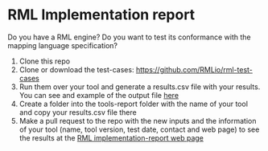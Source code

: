 # RML Implementation report 

Do you have a RML engine? Do you want to test its conformance with the mapping language specification?

1. Clone this repo
2. Clone or download the test-cases: https://github.com/RMLio/rml-test-cases
3. Run them over your tool and generate a results.csv file with your results. You can see and example of the output file [here](https://github.com/RMLio/rml-implementation-report/blob/master/output/rmlmapper/results.csv)
4. Create a folder into the tools-report folder with the name of your tool and copy your results.csv file there
5. Make a pull request to the repo with the new inputs and the information of your tool (name, tool version, test date, contact and web page) to see the results at the [RML implementation-report web page](http://rml.io/implementation-report/) 

